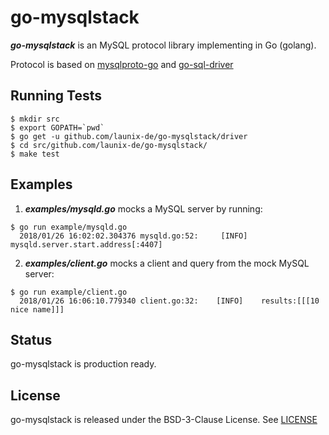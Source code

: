 # go-mysqlstack

***go-mysqlstack*** is an MySQL protocol library implementing in Go (golang).

Protocol is based on [mysqlproto-go](https://github.com/pubnative/mysqlproto-go) and [go-sql-driver](https://github.com/go-sql-driver/mysql)

## Running Tests

```
$ mkdir src
$ export GOPATH=`pwd`
$ go get -u github.com/launix-de/go-mysqlstack/driver
$ cd src/github.com/launix-de/go-mysqlstack/
$ make test
```

## Examples

1. ***examples/mysqld.go*** mocks a MySQL server by running:

```
$ go run example/mysqld.go
  2018/01/26 16:02:02.304376 mysqld.go:52:     [INFO]    mysqld.server.start.address[:4407]
```

2. ***examples/client.go*** mocks a client and query from the mock MySQL server:

```
$ go run example/client.go
  2018/01/26 16:06:10.779340 client.go:32:    [INFO]    results:[[[10 nice name]]]
```

## Status

go-mysqlstack is production ready.

## License

go-mysqlstack is released under the BSD-3-Clause License. See [LICENSE](https://github.com/launix-de/go-mysqlstack/blob/master/LICENSE)
